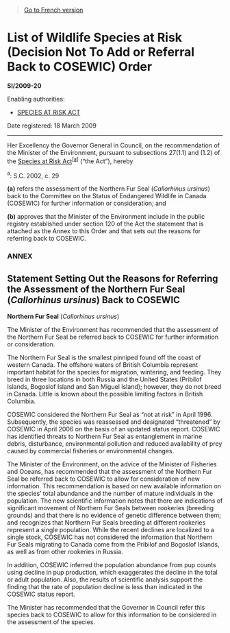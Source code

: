 > [Go to French version](/fr/Règlements/Textes%20réglementaires/2009/20.md)

# List of Wildlife Species at Risk (Decision Not To Add or Referral Back to COSEWIC) Order

**SI/2009-20**

Enabling authorities: 
- [SPECIES AT RISK ACT](/en/Acts/Statutes%20of%20Canada/2002/c.%2029.md)

Date registered: 18 March 2009

----------

Her Excellency the Governor General in Council, on the recommendation of the Minister of the Environment, pursuant to subsections 27(1.1) and (1.2) of the [Species at Risk Act](/en/Acts/Statutes%20of%20Canada/2002/c.%2029.md)<sup><a href='#fn_SI-2009-20_e_hq_17625'>[a]</a></sup> (“the Act”), hereby

<a name='fn_SI-2009-20_e_hq_17625'><sup>a</sup></a>: S.C. 2002, c. 29<br />

**(a)** refers the assessment of the Northern Fur Seal (*Callorhinus ursinus*) back to the Committee on the Status of Endangered Wildlife in Canada (COSEWIC) for further information or consideration; and



**(b)** approves that the Minister of the Environment include in the public registry established under section 120 of the Act the statement that is attached as the Annex to this Order and that sets out the reasons for referring back to COSEWIC.






### **ANNEX** 
## Statement Setting Out the Reasons for Referring the Assessment of the Northern Fur Seal (*Callorhinus ursinus*) Back to COSEWIC
**Northern Fur Seal** (*Callorhinus ursinus*)


The Minister of the Environment has recommended that the assessment of the Northern Fur Seal be referred back to COSEWIC for further information or consideration.


The Northern Fur Seal is the smallest pinniped found off the coast of western Canada. The offshore waters of British Columbia represent important habitat for the species for migration, wintering, and feeding. They breed in three locations in both Russia and the United States (Pribilof Islands, Bogoslof Island and San Miguel Island); however, they do not breed in Canada. Little is known about the possible limiting factors in British Columbia.


COSEWIC considered the Northern Fur Seal as “not at risk” in April 1996. Subsequently, the species was reassessed and designated “threatened” by COSEWIC in April 2006 on the basis of an updated status report. COSEWIC has identified threats to Northern Fur Seal as entanglement in marine debris, disturbance, environmental pollution and reduced availability of prey caused by commercial fisheries or environmental changes.


The Minister of the Environment, on the advice of the Minister of Fisheries and Oceans, has recommended that the assessment of the Northern Fur Seal be referred back to COSEWIC to allow for consideration of new information. This recommendation is based on new available information on the species’ total abundance and the number of mature individuals in the population. The new scientific information notes that there are indications of significant movement of Northern Fur Seals between rookeries (breeding grounds) and that there is no evidence of genetic difference between them; and recognizes that Northern Fur Seals breeding at different rookeries represent a single population. While the recent declines are localized to a single stock, COSEWIC has not considered the information that Northern Fur Seals migrating to Canada come from the Pribilof and Bogoslof Islands, as well as from other rookeries in Russia.


In addition, COSEWIC inferred the population abundance from pup counts using decline in pup production, which exaggerates the decline in the total or adult population. Also, the results of scientific analysis support the finding that the rate of population decline is less than indicated in the COSEWIC status report.


The Minister has recommended that the Governor in Council refer this species back to COSEWIC to allow for this information to be considered in the assessment of the species.



